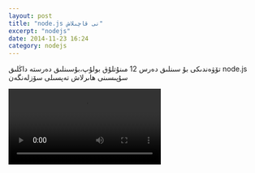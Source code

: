 ```yaml
---
layout: post
title: "node.js نى قاچىلاش"
excerpt: "nodejs"
date: 2014-11-23 16:24
category: nodejs
---
```

تۆۋەندىكى بۇ سىنلىق دەرس 12 مىنۇتلۇق بولۇپ،بۇسىنلىق دەرستە داڭلىق node.js سۇپىسىنى ھاىرلاش تەپسىلى سۆزلەنگەن

<video   controls>
  <source src="http://bilig.cc/course/27/lesson/200/media" type="video/mp4">
 

</video>
